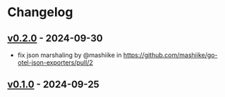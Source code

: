 # Changelog

## [v0.2.0](https://github.com/mashiike/go-otel-json-exporters/compare/v0.1.0...v0.2.0) - 2024-09-30
- fix json marshaling by @mashiike in https://github.com/mashiike/go-otel-json-exporters/pull/2

## [v0.1.0](https://github.com/mashiike/go-otel-json-exporters/commits/v0.1.0) - 2024-09-25
